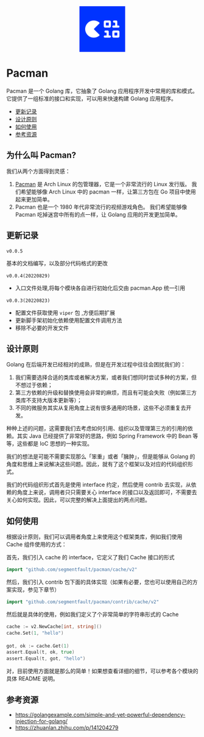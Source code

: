 <center>
  <img src="docs/logo.png" alt="drawing" width="120" align="center" />
</center>

# Pacman

Pacman 是一个 Golang 库，它抽象了 Golang 应用程序开发中常用的库和模式。
它提供了一组标准的接口和实现，可以用来快速构建 Golang 应用程序。

<!-- TOC depthfrom:2 orderedlist:false -->

- [更新记录](#%E6%9B%B4%E6%96%B0%E8%AE%B0%E5%BD%95)
- [设计原则](#%E8%AE%BE%E8%AE%A1%E5%8E%9F%E5%88%99)
- [如何使用](#%E5%A6%82%E4%BD%95%E4%BD%BF%E7%94%A8)
- [参考资源](#%E5%8F%82%E8%80%83%E8%B5%84%E6%BA%90)

<!-- /TOC -->

## 为什么叫 Pacman?

我们从两个方面得到灵感：

1. [Pacman](https://wiki.archlinux.org/title/Pacman) 是 Arch Linux 的包管理器，它是一个非常流行的 Linux 发行版。
我们希望能够像 Arch Linux 中的 pacman 一样，让第三方包在 Go 项目中使用起来更加简单。
2. Pacman 也是一个 1980 年代非常流行的视频游戏角色。
我们希望能够像 Pacman 吃掉迷宫中所有的点一样，让 Golang 应用的开发更加简单。

## 更新记录

`v0.0.5`

基本的文档编写，以及部分代码格式的更改

`v0.0.4(20220829)`

- 入口文件处理,将每个模块各自进行初始化后交由 pacman.App 统一引用

`v0.0.3(20220823)`

- 配置文件获取使用 `viper` 包 ,方便后期扩展
- 更新脚手架初始化依赖使用配置文件调用方法
- 移除不必要的开发文件

## 设计原则

Golang 在后端开发已经相对的成熟，但是在开发过程中往往会困扰我们的：

1. 我们需要选择合适的类库或者解决方案，或者我们想同时尝试多种的方案，但不想过于依赖；
2. 第三方依赖的升级和替换使用会非常的麻烦，而且有可能会失败（例如第三方类库不支持大版本更新等）；
3. 不同的微服务其实从复用角度上说有很多通用的场景，这些不必须重复去开发。

种种上述的问题，这需要我们去考虑如何引用、组织以及管理第三方的引用的依赖。其实 Java 已经提供了非常好的思路，例如 Spring Framework 中的 Bean 等等，这些都是 IoC 思想的一种实现。

我们的想法是可能不需要实现那么「笨重」或者「臃肿」，但是能够从 Golang 的角度和思维上来说解决这些问题。因此，就有了这个框架以及对应的代码组织形式。

我们的代码组织形式首先是使用 interface 约定，然后使用 contrib 去实现，从依赖的角度上来说，调用者只只需要关心 interface 的接口以及返回即可，不需要去关心如何实现。因此，可以完整的解决上面提出的两点问题。

## 如何使用

根据设计原则，我们可以调用者角度上来使用这个框架类库，例如我们使用 Cache 组件使用的方式：

首先，我们引入 cache 的 interface，它定义了我们 Cache 接口的形式

```go
import "github.com/segmentfault/pacman/cache/v2"
```

然后，我们引入 contrib 包下面的具体实现（如果有必要，您也可以使用自己的方案实现，参见下章节）

```go
import "github.com/segmentfault/pacman/contrib/cache/v2"
```

然后就是具体的使用，例如我们定义了个非常简单的字符串形式的 Cache

```go
cache := v2.NewCache[int, string]()
cache.Set(1, "hello")

got, ok := cache.Get(1)
assert.Equal(t, ok, true)
assert.Equal(t, got, "hello")
```

对，目前使用方面就是那么的简单！如果想查看详细的细节，可以参考各个模块的具体 README 说明。

## 参考资源

- <https://golangexample.com/simple-and-yet-powerful-dependency-injection-for-golang/>
- <https://zhuanlan.zhihu.com/p/141204279>
